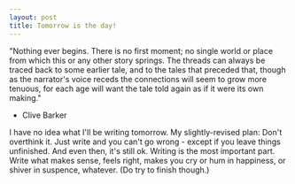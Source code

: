 ```yaml
---
layout: post
title: Tomorrow is the day!
---
```


"Nothing ever begins. There is no first moment; no single world or place from which this or any other story springs. The threads can always be traced back to some earlier tale, and to the tales that preceded that, though as the narrator's voice receds the connections will seem to grow more tenuous, for each age will want the tale told again as if it were its own making."   
- Clive Barker

I have no idea what I'll be writing tomorrow. My slightly-revised plan: Don't overthink it. Just write and you can't go wrong - except if you leave things unfinished. And even then, it's still ok. Writing is the most important part. Write what makes sense, feels right, makes you cry or hum in happiness, or shiver in suspence, whatever. (Do try to finish though.)